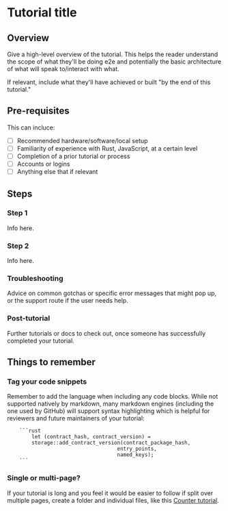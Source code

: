 <!-- This is a template to give you some rough structure for writing a tutorial.  -->
<!-- Using a template means anyone can contribute and the experience for users reading the tutorials remains as consistent as possible. -->
<!-- However, feel free to delete anything that isn't relevant to your tutorial.  -->
<!-- If you need any help, tag our developer advocates (info here) or TW team (info here). Thank you for contributing! -->

# Tutorial title

## Overview
Give a high-level overview of the tutorial. This helps the reader understand the scope of what they'll be doing e2e and potentially the basic architecture of what will speak to/interact with what.

If relevant, include what they'll have achieved or built "by the end of this tutorial." 

## Pre-requisites

This can incluce:
- [ ] Recommended hardware/software/local setup
- [ ] Familiarity of experience with Rust, JavaScript, at a certain level
- [ ] Completion of a prior tutorial or process
- [ ] Accounts or logins
- [ ] Anything else that if relevant

## Steps

### Step 1

Info here.

### Step 2

Info here.

### Troubleshooting

Advice on common gotchas or specific error messages that might pop up, or the support route if the user needs help.

### Post-tutorial

Further tutorials or docs to check out, once someone has successfully completed your tutorial.

## Things to remember

### Tag your code snippets

Remember to add the language when including any code blocks. While not supported natively by markdown, many markdown engines (including the one used by GitHub) will support syntax highlighting which is helpful for reviewers and future maintainers of your tutorial:

```
    ```rust
        let (contract_hash, contract_version) = 
        storage::add_contract_version(contract_package_hash, 
                                    entry_points, 
                                    named_keys);
    ```
```


### Single or multi-page?

If your tutorial is long and you feel it would be easier to follow if split over multiple pages, create a folder and individual files, like this [Counter tutorial](source/docs/casper/dapp-dev-guide/tutorials/counter).
